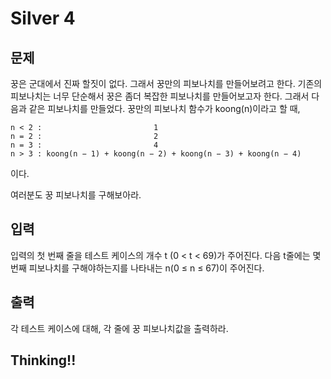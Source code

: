 # Silver 4

## 문제
꿍은 군대에서 진짜 할짓이 없다. 그래서 꿍만의 피보나치를 만들어보려고 한다. 기존의 피보나치는 너무 단순해서 꿍은 좀더 복잡한 피보나치를 만들어보고자 한다. 그래서 다음과 같은 피보나치를 만들었다. 꿍만의 피보나치 함수가 koong(n)이라고 할 때,

    n < 2 :                         1
    n = 2 :                         2
    n = 3 :                         4
    n > 3 : koong(n − 1) + koong(n − 2) + koong(n − 3) + koong(n − 4)
이다.

여러분도 꿍 피보나치를 구해보아라.

## 입력
입력의 첫 번째 줄을 테스트 케이스의 개수 t (0 < t < 69)가 주어진다. 다음 t줄에는 몇 번째 피보나치를 구해야하는지를 나타내는 n(0 ≤ n ≤ 67)이 주어진다.

## 출력
각 테스트 케이스에 대해, 각 줄에 꿍 피보나치값을 출력하라.

## Thinking!!
